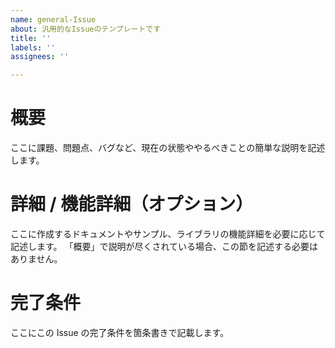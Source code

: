```yaml
---
name: general-Issue
about: 汎用的なIssueのテンプレートです
title: ''
labels: ''
assignees: ''

---
```


# 概要

ここに課題、問題点、バグなど、現在の状態ややるべきことの簡単な説明を記述します。

# 詳細 / 機能詳細（オプション）

ここに作成するドキュメントやサンプル、ライブラリの機能詳細を必要に応じて記述します。
「概要」で説明が尽くされている場合、この節を記述する必要はありません。

# 完了条件

ここにこの Issue の完了条件を箇条書きで記載します。